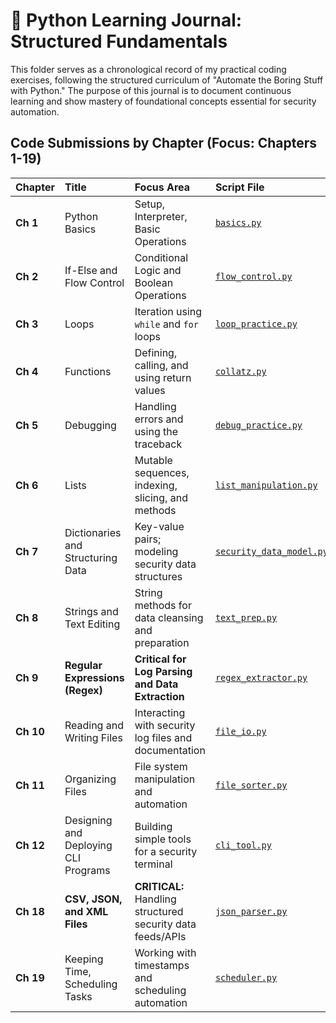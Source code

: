 # 🐍 Python Learning Journal: Structured Fundamentals

This folder serves as a chronological record of my practical coding exercises, following the structured curriculum of "Automate the Boring Stuff with Python." The purpose of this journal is to document continuous learning and show mastery of foundational concepts essential for security automation.

## Code Submissions by Chapter (Focus: Chapters 1-19)

| Chapter | Title | Focus Area | Script File | Status |
| :--- | :--- | :--- | :--- | :--- |
| **Ch 1** | Python Basics | Setup, Interpreter, Basic Operations | [`basics.py`](basics.py) | **Complete** |
| **Ch 2** | If-Else and Flow Control | Conditional Logic and Boolean Operations | [`flow_control.py`](flow_control.py) | **Complete** |
| **Ch 3** | Loops | Iteration using `while` and `for` loops | [`loop_practice.py`](loop_practice.py) | **Complete** |
| **Ch 4** | Functions | Defining, calling, and using return values | [`collatz.py`](collatz.py) | **Complete** |
| **Ch 5** | Debugging | Handling errors and using the traceback | [`debug_practice.py`](debug_practice.py) | **Complete** |
| **Ch 6** | Lists | Mutable sequences, indexing, slicing, and methods | [`list_manipulation.py`](list_manipulation.py) | Planning |
| **Ch 7** | Dictionaries and Structuring Data | Key-value pairs; modeling security data structures | [`security_data_model.py`](security_data_model.py) | Planning |
| **Ch 8** | Strings and Text Editing | String methods for data cleansing and preparation | [`text_prep.py`](text_prep.py) | Planning |
| **Ch 9** | **Regular Expressions (Regex)** | **Critical for Log Parsing and Data Extraction** | [`regex_extractor.py`](regex_extractor.py) | Planning |
| **Ch 10** | Reading and Writing Files | Interacting with security log files and documentation | [`file_io.py`](file_io.py) | Planning |
| **Ch 11** | Organizing Files | File system manipulation and automation | [`file_sorter.py`](file_sorter.py) | Planning |
| **Ch 12** | Designing and Deploying CLI Programs | Building simple tools for a security terminal | [`cli_tool.py`](cli_tool.py) | Planning |
| **Ch 18** | **CSV, JSON, and XML Files** | **CRITICAL:** Handling structured security data feeds/APIs | [`json_parser.py`](json_parser.py) | Planning |
| **Ch 19** | Keeping Time, Scheduling Tasks | Working with timestamps and scheduling automation | [`scheduler.py`](scheduler.py) | Planning |
